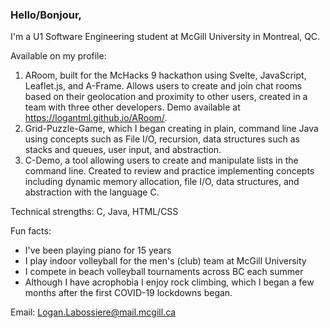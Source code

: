 ### Hello/Bonjour,
I'm a U1 Software Engineering student at McGill University in Montreal, QC. 

Available on my profile:

1. ARoom, built for the McHacks 9 hackathon using Svelte, JavaScript, Leaflet.js, and A-Frame. Allows users to create and join chat rooms based on their geolocation and proximity to other users, created in a team with three other developers. Demo available at https://logantml.github.io/ARoom/.
2. Grid-Puzzle-Game, which I began creating in plain, command line Java using concepts such as File I/O, recursion, data structures such as stacks and queues, user input, and abstraction.
3. C-Demo, a tool allowing users to create and manipulate lists in the command line. Created to review and practice implementing concepts including dynamic memory allocation, file I/O, data structures, and abstraction with the language C.


Technical strengths: C, Java, HTML/CSS


Fun facts:
* I've been playing piano for 15 years
* I play indoor volleyball for the men's (club) team at McGill University
* I compete in beach volleyball tournaments across BC each summer
* Although I have acrophobia I enjoy rock climbing, which I began a few months after the first COVID-19 lockdowns began.

<!--
##Relevant coursework:
* CSC 111 (UVic): Fundamentals of Programming with Engineering Applications, which focused primarily on elementary software development in C. 99% -> A+ (average: 72%)
* CSC 115 (UVic): Fundamentals of Programming: II, which covered more complex data structures, polymorphism, runtime, and searching and sorting efficiency. 86% -> A (average: 77%)
* COMP 250 (McGill): Introduction to Software Systems, which 
-->

Email: Logan.Labossiere@mail.mcgill.ca
<!--
**LoganTML/LoganTML** is a ✨ _special_ ✨ repository because its `README.md` (this file) appears on your GitHub profile.

Here are some ideas to get you started:

- 🔭 I’m currently working on ...
- 🌱 I’m currently learning ...
- 👯 I’m looking to collaborate on ...
- 🤔 I’m looking for help with ...
- 💬 Ask me about ...
- 📫 How to reach me: ...
- 😄 Pronouns: ...
- ⚡ Fun fact: ...
-->
